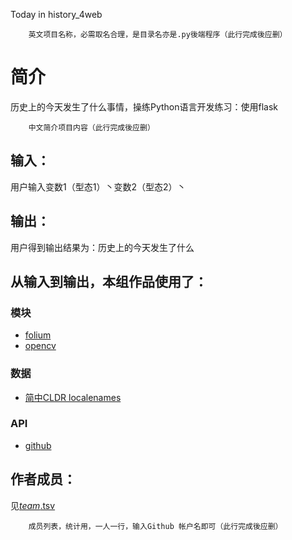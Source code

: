 Today in history_4web


		英文项目名称，必需取名合理，是目录名亦是.py後端程序（此行完成後应删）
# 简介 
历史上的今天发生了什么事情，操练Python语言开发练习：使用flask


		中文简介项目内容（此行完成後应删）

## 输入：
用户输入变数1（型态1）丶变数2（型态2）丶
## 输出：
用户得到输出结果为：历史上的今天发生了什么
## 从输入到输出，本组作品使用了：
### 模块
* [folium](https://github.com/python-visualization/folium)
* [opencv](http://opencv.org/)
### 数据
* [简中CLDR localenames](https://github.com/unicode-cldr/cldr-localenames-modern/blob/master/main/zh-Hans/territories.json)
### API
* [github](https://api.github.com/)

## 作者成员：
见[_team_.tsv](_team_/_team_.tsv)


		成员列表，统计用，一人一行，输入Github 帐户名即可（此行完成後应删）
